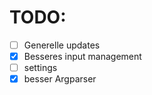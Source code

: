 # TODO:
- [ ] Generelle updates
- [x] Besseres input management
- [ ] settings
- [x] besser Argparser
